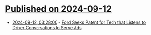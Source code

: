 # [Published on 2024-09-12](index.md)

* [2024-09-12, 03:28:00](https://soylentnews.org/article.pl?sid=24/09/11/0239207&from=rss) - [Ford Seeks Patent for Tech that Listens to Driver Conversations to Serve Ads](https://soylentnews.org/article.pl?sid=24/09/11/0239207&from=rss)
